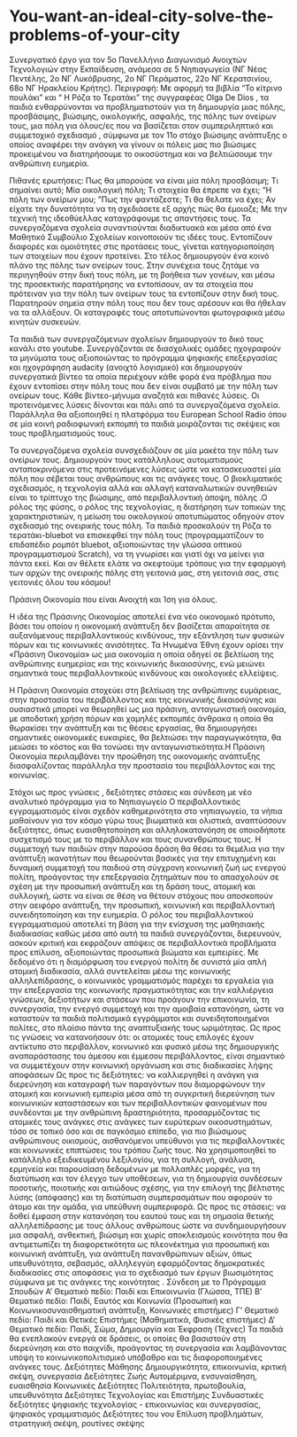 # You-want-an-ideal-city-solve-the-problems-of-your-city
Συνεργατικό έργο για τον 5ο Πανελλήνιο Διαγωνισμό Ανοιχτών Τεχνολογιών στην Εκπαίδευση, ανάμεσα σε 5 Νηπιαγωγεία (ΝΓ Νέας Πεντέλης, 2ο ΝΓ Λυκόβρυσης, 2ο ΝΓ Περάματος, 22ο ΝΓ Κερατσινίου, 68ο ΝΓ Ηρακλείου Κρήτης). 
Περιγραφή: Με αφορμή τα βιβλία “Το κίτρινο πουλάκι” και “ Η Ρόζα το Τερατάκι”  της συγγραφέας Olga De Dios , τα παιδιά ενθαρρύνονται να προβληματιστούν για τη δημιουργία μιας πόλης, προσβάσιμης, βιώσιμης, οικολογικής, ασφαλής, της πόλης των ονείρων τους, μια πόλη για όλους/ες που να βασίζεται στον συμπεριληπτικό και συμμετοχικό σχεδιασμό , σύμφωνα με τον 11ο στόχο βιώσιμης ανάπτυξης ο οποίος αναφέρει την ανάγκη να γίνουν οι πόλεις μας πιο βιώσιμες προκειμένου να διατηρήσουμε το οικοσύστημα και να βελτιώσουμε την ανθρώπινη ευημερία.

Πιθανές ερωτήσεις: Πως θα μπορούσε να είναι μία πόλη προσβάσιμη; Τι σημαίνει αυτό;
Μία οικολογική πόλη; Τι στοιχεία θα έπρεπε να έχει; “Η πόλη των ονείρων μου; ”Πως την φαντάζεστε; Τι θα θελατε να έχει;
Aν είχατε την δυνατότητα να τη σχεδιάσετε εξ αρχής πώς θα έμοιαζε;
Mε την τεχνική της ιδεοθύελλας καταγράφουμε τις απαντήσεις τους.
Τα συνεργαζόμενα σχολεία συναντιούνται διαδικτυακά και μέσα από ένα Μαθητικό Συμβούλιο Σχολείων κοινοποιούν τις ιδέες τους. Εντοπίζουν διαφορές και ομοιότητες στις προτάσεις τους, γίνεται κατηγοριοποίηση των στοιχείων που έχουν προτείνει. Στο τέλος δημιουργούν ένα κοινό πλάνο της πόλης των ονείρων τους.
Στην συνέχεια τους ζητάμε να περιηγηθούν στην δική τους πόλη, με τη βοήθεια των γονέων, και μέσω της προσεκτικής παρατήρησης να εντοπίσουν, αν τα στοιχεία που πρότειναν για την πόλη των ονείρων τους τα εντοπίζουν στην δική τους. Παρατηρούν σημεία στην πόλη τους που δεν τους αρέσουν και θα ήθελαν να τα αλλάξουν. Οι καταγραφές τους αποτυπώνονται φωτογραφικά μέσω κινητών συσκευών.    


Τα παιδιά των συνεργαζόμενων σχολείων δημιουργούν το δικό τους κανάλι στο youtube. Συνεργάζονται σε διασχολικές ομάδες ηχογραφούν τα μηνύματα τους αξιοποιώντας το πρόγραμμα ψηφιακής επεξεργασίας και ηχογράφηση audacity (ανοιχτό λογισμικό) και δημιουργούν συνεργατικά βίντεο τα οποία περιέχουν κάθε φορά ένα πρόβλημα που έχουν εντοπίσει στην πόλη τους που δεν είναι συμβατό με την πόλη των ονείρων τους. Κάθε βίντεο-μήνυμα αναζητά και πιθανές λύσεις. Οι προτεινόμενες λύσεις δίνονται και πάλι από τα συνεργαζόμενα σχολεία. Παράλληλα θα αξιοποιηθεί η πλατφόρμα του European School Radio όπου σε μία κοινή ραδιοφωνική εκπομπή τα παιδιά μοιράζονται τις σκέψεις και τους προβληματισμούς τους.

Τα συνεργαζόμενα σχολεία συνσχεδιάζουν σε μία μακέτα την πόλη των ονείρων τους. Δημιουργούν τους κατάλληλους αυτοματισμούς ανταποκρινόμενα στις προτεινόμενες λύσεις ώστε να κατασκευαστεί μία πόλη που σέβεται τους ανθρώπους και τις ανάγκες τους. O βιοκλιματικός σχεδιασμός, η τεχνολογία αλλά και αλλαγή καταναλωτικών συνηθειών είναι το τρίπτυχο της βιώσιμης, από περιβαλλοντική άποψη, πόλης .Ο ρόλος της φύσης, ο ρόλος της τεχνολογίας, η διατήρηση των τοπικών της χαρακτηριστικών, η μείωση του οικολογικού αποτυπώματος οδηγούν στον σχεδιασμό της ονειρικής τους πόλη. Τα παιδιά προσκαλούν τη Ρόζα το τερατάκι-bluebot να επισκεφθεί την πόλη τους (προγραμματίζουν το επιδαπέδιο ρομπότ bluebot, αξιοποιώντας την γλώσσα οπτικού προγραμματισμού Scratch), να τη γνωρίσει και γιατί όχι να μείνει για πάντα εκεί. 
Και αν θέλετε ελάτε να σκεφτούμε τρόπους για την εφαρμογή των αρχών της ονειρικής πόλης στη γειτονιά μας, στη γειτονιά σας, στις γειτονιές όλου του κόσμου!


Πράσινη Οικονομία που είναι Ανοιχτή και Ίση για όλους.

Η ιδέα της Πράσινης Οικονομίας αποτελεί ένα νέο οικονομικό πρότυπο, βάσει του οποίου η οικονομική ανάπτυξη δεν βασίζεται απαραίτητα σε αυξανόμενους περιβαλλοντικούς κινδύνους, την εξάντληση των φυσικών πόρων και τις κοινωνικές ανισότητες. Τα Ηνωμένα Έθνη έχουν ορίσει την «Πράσινη Οικονομία» ως μια οικονομία η οποία οδηγεί σε βελτίωση της ανθρώπινης ευημερίας και της κοινωνικής δικαιοσύνης, ενώ μειώνει σημαντικά τους περιβαλλοντικούς κινδύνους και οικολογικές ελλείψεις. 

Η Πράσινη Οικονομία στοχεύει στη βελτίωση της ανθρώπινης ευμάρειας, στην προστασία του περιβάλλοντος και της κοινωνικής δικαιοσύνης και ουσιαστικά μπορεί να θεωρηθεί ως μια πράσινη, ανταγωνιστική οικονομία, με αποδοτική χρήση πόρων και χαμηλές εκπομπές άνθρακα η οποία θα θωρακίσει την ανάπτυξη και τις θέσεις εργασίας, θα δημιουργήσει σημαντικές οικονομικές ευκαιρίες, θα βελτιώσει την παραγωγικότητα, θα μειώσει το κόστος και θα τονώσει την ανταγωνιστικότητα.Η Πράσινη Οικονομία περιλαμβάνει την προώθηση της οικονομικής ανάπτυξης διασφαλίζοντας παράλληλα την προστασία του περιβάλλοντος και της κοινωνίας.

Στόχοι ως προς γνώσεις , δεξιότητες στάσεις και σύνδεση με νέο αναλυτικό πρόγραμμα για το Νηπιαγωγείο
Ο περιβαλλοντικός εγγραμματισμός είναι σχεδόν καθημερινότητα στο νηπιαγωγείο, τα νήπια μαθαίνουν για τον κόσμο γύρω τους βιωματικά και ολιστικά, αναπτύσσουν δεξιότητες, όπως ευαισθητοποίηση και αλληλοκατανόηση σε οποιοδήποτε συσχετισμό τους με το περιβάλλον και τους συνανθρώπους τους. Η συμμετοχή των παιδιών στην παρούσα δράση θα θέσει τα θεμέλια για την ανάπτυξη ικανοτήτων που θεωρούνται βασικές για την επιτυχημένη και δυναμική συμμετοχή του παιδιού στη σύγχρονη κοινωνική ζωή ως ενεργού πολίτη, προάγοντας την επεξεργασία ζητημάτων που το απασχολούν σε σχέση με την προσωπική ανάπτυξη και τη δράση τους, ατομική και συλλογική, ώστε να είναι σε θέση να θέτουν στόχους που αποσκοπούν στην αειφόρο ανάπτυξη, την προσωπική, κοινωνική και περιβαλλοντική συνειδητοποίηση και την ευημερία. Ο ρόλος του περιβαλλοντικού εγγραμματισμού αποτελεί τη βάση για την ενίσχυση της μαθησιακής διαδικασίας καθώς μέσα από αυτή τα παιδιά συνεργάζονται, διερευνούν, ασκούν κριτική και εκφράζουν απόψεις σε περιβαλλοντικά προβλήματα προς επίλυση, αξιοποιώντας προσωπικά βιώματα και εμπειρίες. Με δεδομένο ότι η διαμόρφωση του ενεργού πολίτη δε συνιστά μία απλή ατομική διαδικασία, αλλά συντελείται μέσω της κοινωνικής αλληλεπίδρασης, ο κοινωνικός γραμματισμός παρέχει τα εργαλεία για την επεξεργασία της κοινωνικής πραγματικότητας και την καλλιέργεια γνώσεων, δεξιοτήτων και στάσεων που προάγουν την επικοινωνία, τη συνεργασία, την ενεργό συμμετοχή και την αμοιβαία κατανόηση, ώστε να καταστούν τα παιδιά πολιτισμικά εγγράμματοι και συνειδητοποιημένοι πολίτες, στο πλαίσιο πάντα της αναπτυξιακής τους ωριμότητας.
Ως προς τις γνώσεις να κατανοήσουν ότι:  οι ατομικές τους επιλογές έχουν αντίκτυπο στο περιβάλλον, κοινωνικό και φυσικό μέσω της δημιουργικής αναπαράστασης του άμεσου και έμμεσου περιβάλλοντος, είναι σημαντικό να συμμετέχουν στην κοινωνική οργάνωση και στις διαδικασίες λήψης αποφάσεων
Ως προς τις δεξιότητες: να καλλιεργηθεί η ανάγκη για διερεύνηση και καταγραφή των παραγόντων που διαμορφώνουν την ατομική και κοινωνική εμπειρία μέσα από τη συγκριτική διερεύνηση των κοινωνικών καταστάσεων και των περιβαλλοντικών φαινομένων που συνδέονται με την ανθρώπινη δραστηριότητα, προσαρμόζοντας τις ατομικές τους ανάγκες στις ανάγκες των ευρύτερων οικοσυστημάτων, τόσο σε τοπικό όσο και σε παγκόσμιο επίπεδο, για πιο βιώσιμους ανθρώπινους οικισμούς, αισθανόμενοι υπεύθυνοι για τις περιβαλλοντικές και κοινωνικές επιπτώσεις του τρόπου ζωής τους. Να χρησιμοποιηθεί το κατάλληλο εξειδικευμένου λεξιλογίου, για τη συλλογή, ανάλυση, ερμηνεία και παρουσίαση δεδομένων με πολλαπλές μορφές, για τη διατύπωση και τον έλεγχο των υποθέσεων, για τη δημιουργία συνδέσεων ποσοτικής, ποιοτικής και αιτιώδους σχέσης, για την επιλογή της βέλτιστης λύσης (απόφασης) και τη διατύπωση συμπερασμάτων που αφορούν το άτομο και την ομάδα, για υπεύθυνη συμπεριφορά.
Ως προς τις στάσεις: να δοθεί έμφαση στην κατανόηση του εαυτού τους και τη σημασία θετικής αλληλεπίδρασης με τους άλλους ανθρώπους ώστε να συνδημιουργήσουν  μια ασφαλή, ανθεκτική, βιώσιμη και χωρίς αποκλεισμούς κοινότητα που θα αντιμετωπίζει τη διαφορετικότητα ως πλεονέκτημα για  προσωπική και κοινωνική ανάπτυξη, για ανάπτυξη πανανθρώπινων αξιών, όπως υπευθυνότητα, σεβασμός, αλληλεγγύη εφαρμόζοντας δημοκρατικές διαδικασίες στις αποφάσεις για το σχεδιασμό των έργων βιωσιμότητας σύμφωνα με τις ανάγκες της κοινότητας . 
Σύνδεση με το Πρόγραμμα Σπουδών
Α’ Θεματικό πεδίο: Παιδί και Επικοινωνία (Γλώσσα, ΤΠΕ)
Β’ Θεματικό πεδίο: Παιδί, Εαυτός και Κοινωνία (Προσωπική και Κοινωνικοσυναισθηματική ανάπτυξη, Κοινωνικές επιστήμες)
Γ’ Θεματικό πεδίο: Παιδί και Θετικές Επιστήμες (Μαθηματικά, Φυσικές επιστήμες)
Δ’ Θεματικό πεδίο: Παιδί, Σώμα, Δημιουργία και Έκφραση (Τέχνες)
Τα παιδιά θα ενεπλακούν ενεργά σε δράσεις, οι οποίες θα βασιστούν στη διερεύνηση και στο παιχνίδι, προάγοντας τη συνεργασία και λαμβάνοντας υπόψη το κοινωνικοπολιτισμικό υπόβαθρο και τις διαφοροποιημένες ανάγκες τους.
Δεξιότητες Μάθησης 
Δημιουργικότητα, επικοινωνία, κριτική σκέψη, συνεργασία
Δεξιότητες Ζωής
 Αυτομέριμνα, ενσυναίσθηση, ευαισθησία
Κοινωνικές Δεξιότητες 
Πολιτειότητα, πρωτοβουλία, υπευθυνότητα 
Δεξιότητες Τεχνολογίας και Επιστήμης
Συνδυαστικές δεξιότητες ψηφιακής τεχνολογίας - επικοινωνίας και συνεργασίας, ψηφιακός γραμματισμός
Δεξιότητες του νου
Επίλυση προβλημάτων, στρατηγική σκέψη, ρουτίνες σκέψης
